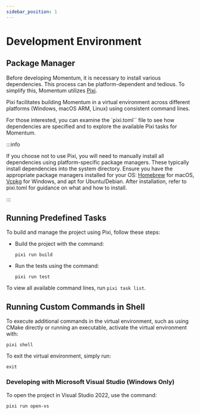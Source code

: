 ```yaml
---
sidebar_position: 1
---
```


# Development Environment

## Package Manager

Before developing Momentum, it is necessary to install various dependencies. This process can be platform-dependent and tedious. To simplify this, Momentum utilizes [Pixi](https://prefix.dev/).

Pixi facilitates building Momentum in a virtual environment across different platforms (Windows, macOS ARM, Linux) using consistent command lines.

For those interested, you can examine the `pixi.toml`` file to see how dependencies are specified and to explore the available Pixi tasks for Momentum.

:::info

If you choose not to use Pixi, you will need to manually install all dependencies using platform-specific package managers. These typically install dependencies into the system directory. Ensure you have the appropriate package managers installed for your OS: [Homebrew](https://brew.sh/) for macOS, [Vcpkg](https://vcpkg.io/en/) for Windows, and apt for Ubuntu/Debian. After installation, refer to pixi.toml for guidance on what and how to install.

:::

## Running Predefined Tasks

To build and manage the project using Pixi, follow these steps:

- Build the project with the command:

  ```
  pixi run build
  ```

- Run the tests using the command:

  ```
  pixi run test
  ```

To view all available command lines, run `pixi task list`.

## Running Custom Commands in Shell

To execute additional commands in the virtual environment, such as using CMake directly or running an executable, activate the virtual environment with:

```
pixi shell
```

To exit the virtual environment, simply run:

```
exit
```

### Developing with Microsoft Visual Studio (Windows Only)

To open the project in Visual Studio 2022, use the command:

  ```
  pixi run open-vs
  ```
